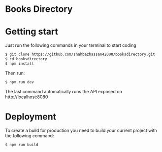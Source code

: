 # Books Directory
# Getting start
Just run the following commands in your terminal to start coding
```bash
$ git clone https://github.com/shahbazhassan42000/booksdirectory.git
$ cd booksdirectory
$ npm install
```

Then run:
```bash
$ npm run dev
```

The last command automatically runs the API exposed on http://localhost:8080

# Deployment
To create a build for production you need to build your current project with the following command:

`$ npm run build`


